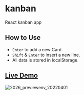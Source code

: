 # kanban
React kanban app

## How to Use
 - `Enter` to add a new Card.
 - `Shift` & `Enter` to insert a new line.
 - All data is stored in localStorage.

## [Live Demo](https://kanban-jolt0703.vercel.app/)

![2026_previewenv_20220401](https://user-images.githubusercontent.com/61738234/183194253-d64522da-3751-448e-a606-addc33a7f4bf.gif)
